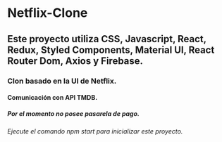 # Netflix-Clone
## Este proyecto utiliza CSS, Javascript, React, Redux, Styled Components, Material UI, React Router Dom, Axios y Firebase.
### Clon basado en la UI de Netflix.
#### Comunicación con API TMDB.
##### Por el momento no posee pasarela de pago.
###### Ejecute el comando npm start para inicializar este proyecto.

